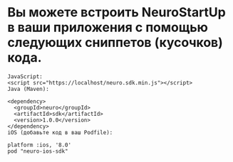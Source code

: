 # Вы можете встроить NeuroStartUp в ваши приложения с помощью следующих сниппетов (кусочков) кода.

```
JavaScript:
<script src="https://localhost/neuro.sdk.min.js"></script>
Java (Maven):

<dependency>
  <groupId>neuro</groupId>
  <artifactId>sdk</artifactId>
  <version>1.0.0</version>
</dependency>
iOS (добавьте код в ваш Podfile):

platform :ios, '8.0'
pod "neuro-ios-sdk"
```